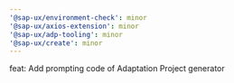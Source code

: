 ```yaml
---
'@sap-ux/environment-check': minor
'@sap-ux/axios-extension': minor
'@sap-ux/adp-tooling': minor
'@sap-ux/create': minor
---
```


feat: Add prompting code of Adaptation Project generator
